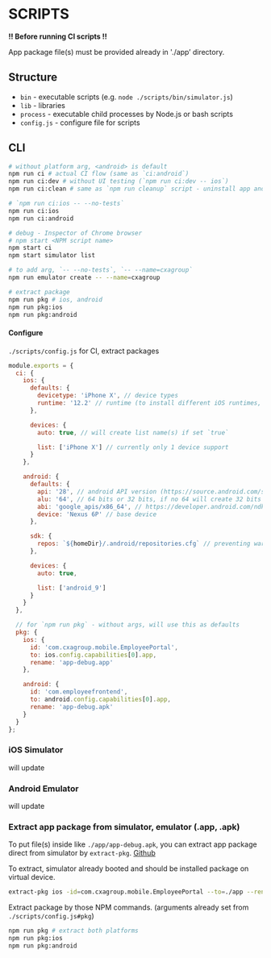 # SCRIPTS

**!! Before running CI scripts !!**

App package file(s) must be provided already in './app’ directory.

## Structure

- `bin` - executable scripts (e.g. `node ./scripts/bin/simulator.js`)
- `lib` - libraries
- `process` - executable child processes by Node.js or bash scripts
- `config.js` - configure file for scripts

## CLI

```bash
# without platform arg, <android> is default
npm run ci # actual CI flow (same as `ci:android`)
npm run ci:dev # without UI testing (`npm run ci:dev -- ios`)
npm run ci:clean # same as `npm run cleanup` script - uninstall app and close

# `npm run ci:ios -- --no-tests`
npm run ci:ios
npm run ci:android

# debug - Inspector of Chrome browser
# npm start <NPM script name>
npm start ci
npm start simulator list

# to add arg, `-- --no-tests`, `-- --name=cxagroup`
npm run emulator create -- --name=cxagroup

# extract package
npm run pkg # ios, android
npm run pkg:ios
npm run pkg:android
```

#### Configure

`./scripts/config.js` for CI, extract packages

```javascript
module.exports = {
  ci: {
    ios: {
      defaults: {
        devicetype: 'iPhone X', // device types
        runtime: '12.2' // runtime (to install different iOS runtimes, use Xcode)
      },

      devices: {
        auto: true, // will create list name(s) if set `true`

        list: ['iPhone X'] // currently only 1 device support
      }
    },

    android: {
      defaults: {
        api: '28', // android API version (https://source.android.com/setup/start/build-numbers)
        alu: '64', // 64 bits or 32 bits, if no 64 will create 32 bits
        abi: 'google_apis/x86_64', // https://developer.android.com/ndk/guides/abis
        device: 'Nexus 6P' // base device
      },

      sdk: {
        repos: `${homeDir}/.android/repositories.cfg` // preventing warning message
      },

      devices: {
        auto: true,

        list: ['android_9']
      }
    }
  },

  // for `npm run pkg` - without args, will use this as defaults
  pkg: {
    ios: {
      id: 'com.cxagroup.mobile.EmployeePortal',
      to: ios.config.capabilities[0].app,
      rename: 'app-debug.app'
    },

    android: {
      id: 'com.employeefrontend',
      to: android.config.capabilities[0].app,
      rename: 'app-debug.apk'
    }
  }
};
```

### iOS Simulator

will update

### Android Emulator

will update

### Extract app package from simulator, emulator (.app, .apk)

To put file(s) inside like `./app/app-debug.apk`, you can extract app package direct from simulator by `extract-pkg`. [Github](https://github.com/jsveron23/extract-pkg)

To extract, simulator already booted and should be installed package on virtual device.

```bash
extract-pkg ios -id=com.cxagroup.mobile.EmployeePortal --to=./app --rename=app-debug.app
```

Extract package by those NPM commands. (arguments already set from `./scripts/config.js#pkg`)

```bash
npm run pkg # extract both platforms
npm run pkg:ios
npm run pkg:android
```
